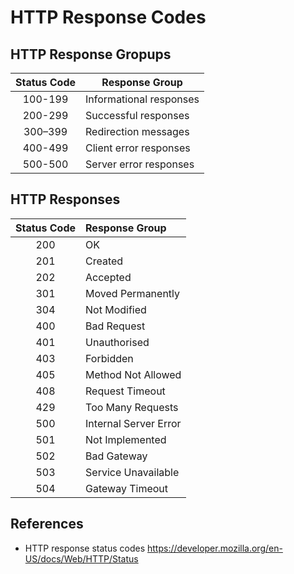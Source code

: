 # HTTP Response Codes

## HTTP Response Gropups

| Status Code | Response Group            |
|:-----------:| ------------------------- |
|   100-199   | Informational responses   |
|   200-299   | Successful responses      |
|   300–399   | Redirection messages      |
|   400-499   | Client error responses    |
|   500-500   | Server error responses    |

## HTTP Responses

| Status Code | Response Group            |
|:-----------:|:--------------------------|
|     200     | OK                        |
|     201     | Created                   |
|     202     | Accepted                  |
|     301     | Moved Permanently         |
|     304     | Not Modified              |
|     400     | Bad Request               |
|     401     | Unauthorised              | 
|     403     | Forbidden                 |
|     405     | Method Not Allowed        |
|     408     | Request Timeout           |
|     429     | Too Many Requests         |
|     500     | Internal Server Error     |
|     501     | Not Implemented           |
|     502     | Bad Gateway               |
|     503     | Service Unavailable       |
|     504     | Gateway Timeout           |

## References

- HTTP response status codes <https://developer.mozilla.org/en-US/docs/Web/HTTP/Status>
